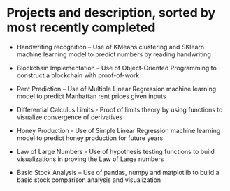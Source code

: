 # Projects and description, sorted by most recently completed

- Handwriting recognition – Use of KMeans clustering and SKlearn machine learning model to predict numbers by reading handwriting

- Blockchain Implementation – Use of Object-Oriented Programming to construct a blockchain with proof-of-work

- Rent Prediction – Use of Multiple Linear Regression machine learning model to predict Manhattan rent prices given inputs

- Differential Calculus Limits - Proof of limits theory by using functions to visualize convergence of derivatives 

- Honey Production - Use of Simple Linear Regression machine learning model to predict honey production for future years

- Law of Large Numbers - Use of hypothesis testing functions to build visualizations in proving the Law of Large numbers

- Basic Stock Analysis – Use of pandas, numpy and matplotlib to build a basic stock comparison analysis and visualization
